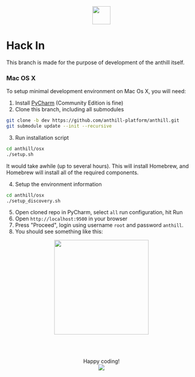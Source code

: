 
<center>
<img src="https://cloud.githubusercontent.com/assets/1666014/26267105/0169f088-3cf1-11e7-93e9-2d0d0169eacc.png" width="48">
</center>

# Hack In

This branch is made for the purpose of development of the anthill itself.

### Mac OS X

To setup minimal development environment on Mac Os X, you will need:

1. Install [PyCharm](https://www.jetbrains.com/pycharm/download) (Community Edition is fine)
2. Clone this branch, including all submodules

```bash
git clone -b dev https://github.com/anthill-platform/anthill.git
git submodule update --init --recursive
```
3. Run installation script
```bash
cd anthill/osx
./setup.sh
```
It would take awhile (up to several hours).
This will install Homebrew, and Homebrew will install all of the required components.

4. Setup the environment information
```bash
cd anthill/osx
./setup_discovery.sh
```
5. Open cloned repo in PyCharm, select `all` run configuration, hit Run
6. Open `http://localhost:9500` in your browser
7. Press "Proceed", login using username `root` and password `anthill`.
8. You should see something like this:

<center>
<a href="https://user-images.githubusercontent.com/1666014/32834423-3b24fef6-ca0b-11e7-8276-240d3ccb6ce8.png"><img src="https://user-images.githubusercontent.com/1666014/32834374-0ba5b288-ca0b-11e7-8f2a-0d6729f76a60.png" width="250"></a>
</center>

<br><br>
<center>
Happy coding!<br>
<img src="https://user-images.githubusercontent.com/1666014/32833678-417e7866-ca08-11e7-993c-72eacab0fbee.gif">
</center>